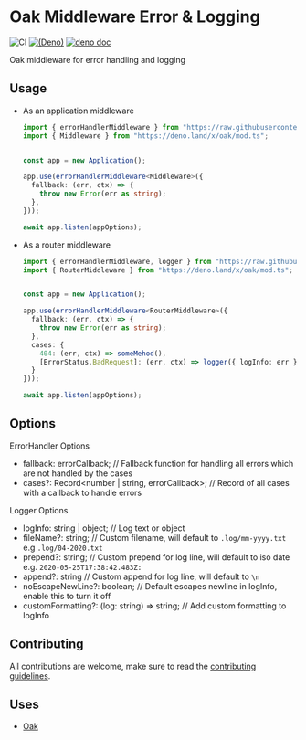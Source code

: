 # Oak Middleware Error & Logging

![CI](https://github.com/halvardssm/oak-middleware-error-logger/workflows/CI/badge.svg)
[![(Deno)](https://img.shields.io/badge/deno-1.0.2-green.svg)](https://deno.land)
[![deno doc](https://doc.deno.land/badge.svg)](https://doc.deno.land/https/raw.githubusercontent.com/halvardssm/oak-middleware-error-logger/master/mod.ts)

Oak middleware for error handling and logging

## Usage

* As an application middleware

  ```ts
  import { errorHandlerMiddleware } from "https://raw.githubusercontent.com/halvardssm/oak-middleware-error-logger/master/mod.ts"
  import { Middleware } from "https://deno.land/x/oak/mod.ts";

  
  const app = new Application();
  
  app.use(errorHandlerMiddleware<Middleware>({
    fallback: (err, ctx) => {
      throw new Error(err as string);
    },
  }));
  
  await app.listen(appOptions);
  ```

* As a router middleware

  ```ts
  import { errorHandlerMiddleware, logger } from "https://raw.githubusercontent.com/halvardssm/oak-middleware-error-logger/master/mod.ts"
  import { RouterMiddleware } from "https://deno.land/x/oak/mod.ts";

  
  const app = new Application();
  
  app.use(errorHandlerMiddleware<RouterMiddleware>({
    fallback: (err, ctx) => {
      throw new Error(err as string);
    },
    cases: {
      404: (err, ctx) => someMehod(),
      [ErrorStatus.BadRequest]: (err, ctx) => logger({ logInfo: err })
    }
  }));
  
  await app.listen(appOptions);
  ```

## Options

ErrorHandler Options

* fallback: errorCallback; // Fallback function for handling all errors which are not handled by the cases
* cases?: Record<number | string, errorCallback>; // Record of all cases with a callback to handle errors

Logger Options

* logInfo: string | object; // Log text or object
* fileName?: string; // Custom filename, will default to `.log/mm-yyyy.txt` e.g `.log/04-2020.txt`
* prepend?: string; // Custom prepend for log line, will default to iso date e.g. `2020-05-25T17:38:42.483Z: `
* append?: string // Custom append for log line, will default to `\n`
* noEscapeNewLine?: boolean; // Default escapes newline in logInfo, enable this to turn it off
* customFormatting?: (log: string) => string; // Add custom formatting to logInfo

## Contributing

All contributions are welcome, make sure to read the [contributing guidelines](./.github/CONTRIBUTING.md).

## Uses

* [Oak](https://deno.land/x/oak/)
